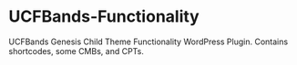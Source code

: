 # UCFBands-Functionality
UCFBands Genesis Child Theme Functionality WordPress Plugin. Contains shortcodes, some CMBs, and CPTs.
